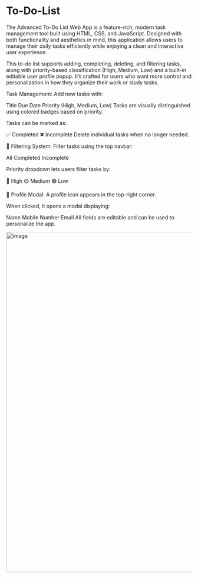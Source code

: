 # To-Do-List
The Advanced To-Do List Web App is a feature-rich, modern task management tool built using HTML, CSS, and JavaScript. Designed with both functionality and aesthetics in mind, this application allows users to manage their daily tasks efficiently while enjoying a clean and interactive user experience.

This to-do list supports adding, completing, deleting, and filtering tasks, along with priority-based classification (High, Medium, Low) and a built-in editable user profile popup. It’s crafted for users who want more control and personalization in how they organize their work or study tasks.

Task Management:
Add new tasks with:

Title
Due Date
Priority (High, Medium, Low)
Tasks are visually distinguished using colored badges based on priority.

Tasks can be marked as:

✅ Completed
❌ Incomplete
Delete individual tasks when no longer needed.

📂 Filtering System:
Filter tasks using the top navbar:

All
Completed
Incomplete

Priority dropdown lets users filter tasks by:

🔴 High
🟡 Medium
🟢 Low

👤 Profile Modal:
A profile icon appears in the top-right corner.

When clicked, it opens a modal displaying:

Name
Mobile Number
Email
All fields are editable and can be used to personalize the app.

<img width="1909" height="923" alt="image" src="https://github.com/user-attachments/assets/1a9485e8-3885-4589-844f-f2dc66b78b44" />
